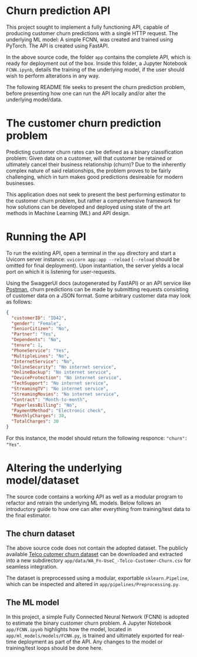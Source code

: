 # Churn prediction API
This project sought to implement a fully functioning API, capable of producing customer churn predictions with a single HTTP request. The underlying ML model: A simple FCNN, was created and trained using PyTorch. The API is created using FastAPI. 

In the above source code, the folder `app` contains the complete API, which is ready for deployment out of the box. Inside this folder, a Jupyter Notebook `FCNN.ipynb`, details the training of the underlying model, if the user should wish to perform alterations in any way.

The following README file seeks to present the churn prediction problem, before presenting how one can run the API locally and/or alter the underlying model/data.

# The customer churn prediction problem
Predicting customer churn rates can be defined as a binary classification problem: Given data on a customer, will that customer be retained or ultimately cancel their business relationship (churn)? Due to the inherently complex nature of said relationships, the problem proves to be fairly challenging, which in turn makes good predictions desireable for modern businesses. 

This application does not seek to present the best performing estimator to the customer churn problem, but rather a comprehensive framework for how solutions can be developed and deployed using state of the art methods in Machine Learning (ML) and API design. 

# Running the API
To run the existing API, open a terminal in the `app` directory and start a Uvicorn server instance: `uvicorn app:app --reload` (`--reload` should be omitted for final deployment). Upon instantiation, the server yields a local port on which it is listening for user-requests. 

Using the SwaggerUI docs (autogenerated by FastAPI) or an API service like [Postman](https://www.postman.com/), churn predictions can be made by submitting requests consisting of customer data on a JSON format. Some arbitrary customer data may look as follows: 

```json
{
  "customerID": "ID42",
  "gender": "Female",
  "SeniorCitizen": "No",
  "Partner": "Yes",
  "Dependents": "No",
  "tenure": 1,
  "PhoneService": "Yes",
  "MultipleLines": "No",
  "InternetService": "No",
  "OnlineSecurity": "No internet service",
  "OnlineBackup": "No internet service",
  "DeviceProtection": "No internet service",
  "TechSupport": "No internet service",
  "StreamingTV": "No internet service",
  "StreamingMovies": "No internet service",
  "Contract": "Month-to-month",
  "PaperlessBilling": "No",
  "PaymentMethod": "Electronic check",
  "MonthlyCharges": 30,
  "TotalCharges": 30
}
```

For this instance, the model should return the following responce: `"churn": "Yes"`.

# Altering the underlying model/dataset
The source code contains a working API as well as a modular program to refactor and retrain the underlying ML models. Below follows an introductory guide to how one can alter everything from training/test data to the final estimator.

## The churn dataset
The above source code does not contain the adopted dataset. The publicly available [Telco cutomer churn dataset](https://www.kaggle.com/datasets/blastchar/telco-customer-churn/data) can be downloaded and extracted into a new subdirectory `app/data/WA_Fn-UseC_-Telco-Customer-Churn.csv` for seamless integration.

The dataset is preprocessed using a modular, exportable `sklearn.Pipeline`, which can be inspected and altered in `app/pipelines/Preprocessing.py`.

## The ML model
In this project, a simple Fully Connected Neural Network (FCNN) is adopted to estimate the binary customer churn problem. A Jupyter Notebook `app/FCNN.ipynb` highlights how the model, located in `app/ml_models/models/FCNN.py`, is trained and ultimately exported for real-time deployment as part of the API. Any changes to the model or training/test loops should be done here. 
